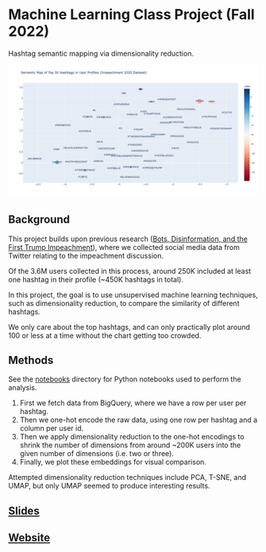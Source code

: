 # Machine Learning Class Project (Fall 2022)

Hashtag semantic mapping via dimensionality reduction.

![](/images/profile_tags_50_umap_2_dimensions.png)


## Background

This project builds upon previous research ([Bots, Disinformation, and the First Trump Impeachment](https://arxiv.org/abs/2204.08915)), where we collected social media data from Twitter relating to the impeachment discussion.

Of the 3.6M users collected in this process, around 250K included at least one hashtag in their profile (~450K hashtags in total).

In this project, the goal is to use unsupervised machine learning techniques, such as dimensionality reduction, to compare the similarity of different hashtags.

We only care about the top hashtags, and can only practically plot around 100 or less at a time without the chart getting too crowded.

## Methods

See the [notebooks](notebooks/) directory for Python notebooks used to perform the analysis.

  1. First we fetch data from BigQuery, where we have a row per user per hashtag.
  2. Then we one-hot encode the raw data, using one row per hashtag and a column per user id.
  3. Then we apply dimensionality reduction to the one-hot encodings to shrink the number of dimensions from around ~200K users into the given number of dimensions (i.e. two or three).
  4. Finally, we plot these embeddings for visual comparison.

Attempted dimensionality reduction techniques include PCA, T-SNE, and UMAP, but only UMAP seemed to produce interesting results.



## [Slides](https://docs.google.com/presentation/d/1CKQa2M5_ZhMGgyUZq_UObbVF2bPMgYnefdbVLxv-6_o/edit?usp=sharing)


## [Website](https://s2t2.github.io/ml-project-2022/)
